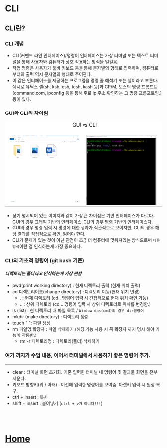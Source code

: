 # CLI

## **CLI란?**

### **CLI 개념**
 - CLI(커맨드 라인 인터페이스)/명령어 인터페이스는 가상 터미널 또는 텍스트 터미널을 통해 사용자와 컴퓨터가 상호 작용하는 방식을 일컬음.
 - 작업 명령은 사용자가 툴바 키보드 등을 통해 문자열의 형태로 입력하며, 컴퓨터로부터의 출력 역시 문자열의 형태로 주어진다.
 - 이 같은 인터페이스를 제공하는 프로그램을 명령 줄 해석기 또는 셸이라고 부른다.<br>
   예시로 유닉스 셸(sh, ksh, csh, tcsh, bash 등)과 CP/M, 도스의 명령 프롬프트(command.com, ipconfig 등을 통해 주로 ip 주소 확인하는 그 명령 프롬포트임.)등이 있다.
  
### **GUI와 CLI의 차이점**
 ![](/image/CLI%20GUI%20Difference.PNG)
  - 상기 명시되어 있는 이미지와 같이 가장 큰 차이점은 기반 인터페이스가 다르다. <br>
    GUI의 경우 그래픽 기반의 인터페이스, CLI의 경우 명령 기반의 인터페이스다.
  - GUI의 경우 명령 입력 시 명령에 대한 결과가 직관적으로 보이지만, CLI의 경우 해당 결과를 직접적으로 확인, 읽어야 한다.
  - CLI가 문제가 있는 것이 아닌 관점이 조금 더 컴퓨터에 맞춰져있는 방식으로써 `다른 방식`이란 걸 인식하는게 가장 중요하다.

### CLI의 기초적 명령어 (git bash 기준)
  #### ***디렉토리는 폴더라고 인식하는게 가장 편함***
 - pwd(print working directory) : 현재 디렉토리 출력 (현재 위치 출력)
 - cd 디렉토리이름(change directory) : 디렉토리 이동(현재 위치 변경)
    - . : 현재 디렉토리 (cd . 명령어 입력 시 간접적으로 현재 위치 확인 가능)
    - .. : 상위 디렉토리 (cd .. 명령어 입력 시 상위 디렉토리로 위치를 변경함.)
 - ls (list) : 현 디렉토리 내 파일 목록 / `Window dos(cmd)의 경우 dir명령어`
 - mkdir (make directory) : 디렉토리 생성
 - touch " ": 파일 생성
 - rm 파일명.확장자 : 파일 삭제하기 (해당 기능 사용 시 꼭 확장자 까지 명시 해야 기능이 작동함.)
    - rm -r 디렉토리명 : 디렉토리(폴더) 삭제하기

### 여기 까지가 수업 내용, 이어서 터미널에서 사용하기 좋은 명령어 추가.  
  ---
 - clear : 터미널 화면 초기화. 기존 입력한 터미널 내 명령어 및 결과물 화면을 전부 지운다.
 - 키보드 방향키(위 / 아래) : 이전에 입력한 명령어를 보여줌. 아랫키 입력 시 원상 복구.
 - ctrl + insert : 복사
 - shift + insert : 붙여넣기 (`ctrl + v가 아니다!!!`)

<br>
<br>


# **[Home](/readme.md)**